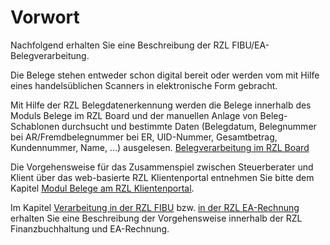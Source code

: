 # Vorwort

Nachfolgend erhalten Sie eine Beschreibung der RZL
FIBU/EA-Belegverarbeitung.

Die Belege stehen entweder schon digital bereit oder werden vom mit
Hilfe eines handelsüblichen Scanners in elektronische Form gebracht.

Mit Hilfe der RZL Belegdatenerkennung werden die Belege innerhalb des
Moduls Belege im RZL Board und der manuellen Anlage von
Beleg-Schablonen durchsucht und bestimmte Daten (Belegdatum,
Belegnummer bei AR/Fremdbelegnummer bei ER, UID-Nummer, Gesamtbetrag,
Kundennummer, Name, …) ausgelesen. [Belegverarbeitung im RZL Board](../Belegverarbeitung/Belegverarbeitung%20im%20RZL%20Board/index.md)

Die Vorgehensweise für das Zusammenspiel zwischen Steuerberater und
Klient über das web-basierte RZL Klientenportal entnehmen Sie bitte
dem Kapitel [Modul Belege am RZL Klientenportal](../Belegverarbeitung/Modul%20Belege%20am%20RZL%20Klientenportal/Allgemeines.md).

Im Kapitel [Verarbeitung in der RZL FIBU](../Belegverarbeitung/Buchen%20mit%20digitalen%20Belegen%20in%20RZL%20FIBU.md#allgemein) bzw. [in der RZL EA-Rechnung](../Belegverarbeitung/Buchen%20eines%20EA%20Rechners%20mit%20Belegverarbeitung.md) erhalten Sie
eine Beschreibung der Vorgehensweise innerhalb der RZL
Finanzbuchhaltung und EA-Rechnung.






